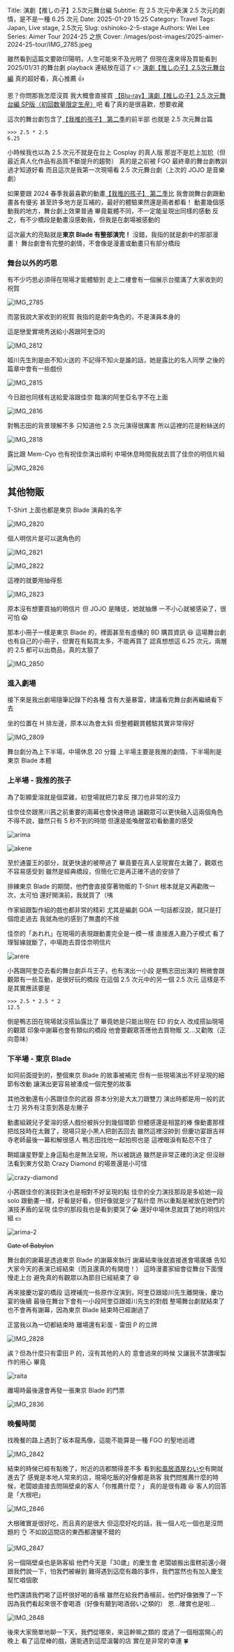 Title: 演劇【推しの子】2.5次元舞台編
Subtitle: 在 2.5 次元中表演 2.5 次元的劇情，是不是一種 6.25 次元
Date: 2025-01-29 15:25
Category: Travel
Tags: Japan, Live stage, 2.5次元
Slug: oshinoko-2-5-stage
Authors: Wei Lee
Series: Aimer Tour 2024-25 之旅
Cover: /images/post-images/2025-aimer-2024-25-tour/IMG_2785.jpeg

雖然看到這篇文要歐印陽明，人生可能來不及光明了
但現在還來得及買能看到 2025/01/31 的舞台劇 playback
連結放在這了 👉 [演劇【推しの子】2.5次元舞台編](https://live.au.com/live/413/)
真的超好看，真心推薦 👍

<!--more-->

恩？你問那我怎麼沒買
我大概會直接買 [【Blu-ray】演劇【推しの子】2.5 次元舞台編 SP版（初回数量限定生産）](https://www.animate-onlineshop.jp/products/detail.php?product_id=3020348)吧
看了真的是很喜歡，想要收藏

這次的舞台劇包含了[【我推的孩子】 第二季]({filename}/posts/review/2024/61-oshi-no-ko-s2-crazy-diamond.md)的前半部
也就是 2.5 次元舞台篇

```pycon
>>> 2.5 * 2.5
6.25
```

小時候我也以為 2.5 次元不就是在台上 Cosplay 的真人版
那豈不是尬上加尬（但最近真人化作品有品質不斷提升的趨勢）
真的是之前被 FGO 最終章的舞台劇教訓過才知道好看
而且這次是我第一次現場看 2.5 次元舞台劇（上次的 JOJO 是音樂劇）

如果要跟 2024 春季我最喜歡的動畫[【我推的孩子】 第二季]({filename}/posts/review/2024/61-oshi-no-ko-s2-crazy-diamond.md)比
我會說舞台劇跟動畫各有優劣
甚至許多地方是互補的，最好的體驗果然還是兩者都看！
動畫幾個感動我的地方，舞台劇上效果普通
畢竟載體不同，不一定能呈現出同樣的感動
反之，有不少橋段是動畫沒感動我，但我是在劇場被感動的

這次最大的亮點就是**東京 Blade 有整部演完！**
沒錯，我指的就是劇中的那部漫畫！
舞台劇會有完整的劇情，不會像是漫畫或動畫只有部分橋段

### 舞台以外的巧思
有不少巧思必須得在現場才能體驗到
走上二樓會有一個展示台擺滿了大家收到的祝賀

![IMG_2785](/images/post-images/2025-aimer-2024-25-tour/IMG_2785.jpeg)

而當我說大家收到的祝賀
我指的是劇中角色的，不是演員本身的

這是戀愛實境秀送給小茜跟阿奎亞的

![IMG_2812](/images/post-images/2025-aimer-2024-25-tour/IMG_2812.jpeg)

姬川先生則是由不知火送的
不記得不知火是誰的話，她是露比的名人同學
之後的篇章中會有一些戲份

![IMG_2815](/images/post-images/2025-aimer-2024-25-tour/IMG_2815.jpeg)

今日甜也同樣有送給愛溶跟佳奈
臨演的阿奎亞名字不在上面

![IMG_2816](/images/post-images/2025-aimer-2024-25-tour/IMG_2816.jpeg)

對鴨志田的背景理解不多
只知道他 2.5 次元演得很厲害
所以這裡的花是粉絲送的

![IMG_2818](/images/post-images/2025-aimer-2024-25-tour/IMG_2818.jpeg)

露比跟 Mem-Cyo 也有祝佳奈演出順利
中場休息時間我就去買了佳奈的明信片組

![IMG_2826](/images/post-images/2025-aimer-2024-25-tour/IMG_2826.jpeg)

## 其他物販
T-Shirt 上面也都是東京 Blade 演員的名字

![IMG_2820](/images/post-images/2025-aimer-2024-25-tour/IMG_2820.jpeg)

個人明信片是可以選角色的

![IMG_2821](/images/post-images/2025-aimer-2024-25-tour/IMG_2821.jpeg)

![IMG_2822](/images/post-images/2025-aimer-2024-25-tour/IMG_2822.jpeg)

這裡的就要用抽得惹

![IMG_2823](/images/post-images/2025-aimer-2024-25-tour/IMG_2823.jpeg)

原本沒有想要買抽的明信片
但 JOJO 是賭徒，她就抽爆
一不小心就被感染了，很可怕 😱

那本小冊子一樣是東京 Blade 的，裡面甚至有虛構的 BD 購買資訊 😆
這場舞台劇也有自己的小冊子，但實在有點買太多，不能再買了
認真想想這 6.25 次元，兩層的 2.5 都可以出商品，真的太狠了

![IMG_2850](/images/post-images/2025-aimer-2024-25-tour/IMG_2850.jpeg)

### 進入劇場
接下來是我出劇場隨筆記錄下的各種
含有大量暴雷，建議看完舞台劇再繼續看下去

坐的位置在 H 排左邊，原本以為會太斜
但整體觀賞體驗其實非常得好

![IMG_2809](/images/post-images/2025-aimer-2024-25-tour/IMG_2809.jpeg)

舞台劇分為上下半場，中場休息 20 分鐘
上半場主要是我推的劇情，下半場則是東京 Blade 本體

### 上半場 - 我推的孩子
為了彰顯愛溶就是個菜雞，初登場就把刀拿反
揮刀也非常的沒力

佳奈佳奈跟黑川茜之前重要的兩幕也會快速帶過
讓觀眾可以更快融入這兩個角色
不得不說，雖然只有 5 秒不到的時間
但還是能喚醒當初看動畫的感受

![arima](/images/post-images/2025-aimer-2024-25-tour/arima.png)

![akene](/images/post-images/2025-aimer-2024-25-tour/akene.png)

至於通靈王的部分，就更快速的被帶過了
畢竟要在真人呈現實在太難了，觀眾也不容易感受到
雖然是經典橋段，但簡化它是再正確不過的安排了

排練東京 Blade 的期間，他們會直接穿著物販的 T-Shirt
根本就是又再勸敗一次，太可怕
還好開演前，我就買了（咦

作家組跟製作組的戲也都非常的精彩
尤其是編劇 GOA
一句話都沒說，就只是打個燈走過去
我就為他的感到了無盡的不捨

佳奈的「あれれ」在現場的表現跟動畫完全是一模一樣
直接進入鹿乃子模式
看了理智線就斷了，中場跑去買佳奈明信片

![arere](/images/post-images/2025-aimer-2024-25-tour/arere.png)


小茜跟阿奎亞去看的舞台劇乒乓王子，也有演出一小段
是鴨志田出演的
稍微會跟觀眾有一些互動，是很好玩的橋段
在這個 2.5 次元中的另一個 2.5 次元
這樣是不是其實應該要是

```pycon
>>> 2.5 * 2.5 * 2
12.5
```

倒是鴨志田在現場就沒搭訕露比了
畢竟她是只能出現在 ED 的女人
改成搭訕現場的觀眾
印象中謝幕也會有類似的橋段
他會要觀眾答應他去買物販
又...又勸敗（正向意味）

### 下半場 - 東京 Blade
如同前面提到的，整個東京 Blade 的故事被補完
但有一些現場演出不好呈現的細節有改動
讓演出更容易被湊成一個完整的故事

其他改動還有小茜跟佳奈的武器
原本分別是大太刀跟雙刀
演出時都是用一般的武士刀
另外有注意到茜是左撇子

動畫組親兒子愛溶的感人戲份被拆分到幾個環節
但體感還是相當的棒
像動畫那樣把炫技時在太難了，現場只是小黑人把劍丟回去
雖然這裡沒帥到
但慶功宴跟吉祥寺老師最後一幕和解很感人
鴨志田找他一起拍照也是
這裡眼淚有點忍不住了

鞘姬讓星野愛上身這點也是無法呈現，所以被跳過
雖然是非常正確的決定
但沒辦法看到東方仗助 Crazy Diamond 的場景還是小可惜

![crazy-diamond](/images/post-images/2025-aimer-2024-25-tour/crazy-diamond.png)

小茜跟佳奈的演技對決也是相對不好呈現的點
佳奈的全力演技那段是多給她一段 solo
跟動畫一樣，好看是好看，但好像就是少了點什麼
所以重點是被放在她們的演技矛盾的呈現
佳奈的那段我也是看到要哭了😭
還好中場休息就買了她的明信片組 💵

![arima-2](/images/post-images/2025-aimer-2024-25-tour/arima-2.png)

~~Gate of Babylon~~

舞台劇的謝幕是透過東京 Blade 的謝幕來執行
謝幕結束後就直接進會場廣播
告知大家今天的表演已經結束（而且還真的有開燈！）
這時漫畫家組會從舞台下面慢慢走上台
避免真的有觀眾以為節目已經結束了 😆

再來接慶功宴的橋段
這裡補完一些原作沒演到，阿奎亞跟姬川先生離開後，慶功宴的後續
最後在舞台下會有一小段阿奎亞跟姬川先生的對戲
整場舞台劇就結束了
也不會再有謝幕，因為東京 Blade 結束時已經謝過了

正當我以為一切都結束時
離場還有彩蛋 - 雷田 P 的立牌

![IMG_2828](/images/post-images/2025-aimer-2024-25-tour/IMG_2828.jpeg)

誒？但為什麼只有雷田 P 的，沒有其他的人的
意會過來的時候
又讓我不禁讚嘆製作的用心
畢竟

![raita](/images/post-images/2025-aimer-2024-25-tour/raita.png)

離場時最後還會再發一張東京 Blade 的門票

![IMG_2836](/images/post-images/2025-aimer-2024-25-tour/IMG_2836.jpeg)

### 晚餐時間
找晚餐的路上遇到了坂本龍馬像，這能不能算是一種 FGO 的聖地巡禮

![IMG_2842](/images/post-images/2025-aimer-2024-25-tour/IMG_2842.jpeg)

結束的時候已經有點晚了，附近的店都關得差不多
看到[和風居酒屋わいや](https://maps.app.goo.gl/C1Rt7R3XpMJMLSNJ9)有開就進去了
感覺是本地人常來的店，現場吃飯的好像都是熟客
我們問推薦什麼的時候，老闆娘直接去問隔壁桌的客人「你推薦什麼？」
真的是很有趣 😆
客人的回答是「大根吧」

![IMG_2846](/images/post-images/2025-aimer-2024-25-tour/IMG_2846.jpeg)

大根確實是很好吃，而且真的是很大
但這麼好吃的話，我一個人吃一個也是沒問題的 👌
不如說這間店的東西都還蠻不錯的

![IMG_2847](/images/post-images/2025-aimer-2024-25-tour/IMG_2847.jpeg)

另一個隔壁桌也是熟客組
他們今天是「30歲」的慶生會
老闆娘搬出蛋糕前還小聲跟我們說一下，怕我們被嚇到
難得遇到這麼有趣的事件，我們當然也有加入慶生幫忙唱個歌

他們還請我們喝了這杯很好喝的香檳
雖然在給我們香檳前，他們好像猶豫了一下
因為我們看起來很不會喝酒（好像有聽到喝酒弱い之類的）
恩...確實也是啦...

![IMG_2848](/images/post-images/2025-aimer-2024-25-tour/IMG_2848.jpeg)

後來大家簡單地聊一下天，我們從哪來，來這幹嘛之類的
度過了一個相當開心的晚上
看了這麼棒的戲，還能遇到這麼溫馨的店
實在是非常的幸運 🍀
